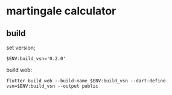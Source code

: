 # martingale calculator

## build

set version;

```
$ENV:build_vsn='0.2.0'
```

build web:

```
flutter build web --build-name $ENV:build_vsn --dart-define vsn=$ENV:build_vsn --output public
```
